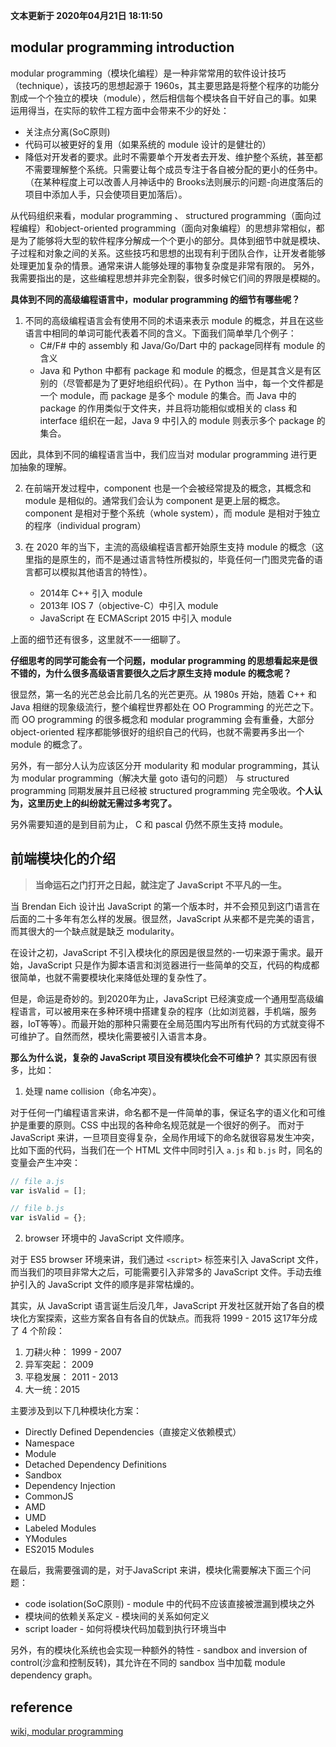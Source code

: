 **文本更新于 2020年04月21日 18:11:50**
## modular programming introduction
modular programming（模块化编程）是一种非常常用的软件设计技巧（technique），该技巧的思想起源于 1960s，其主要思路是将整个程序的功能分割成一个个独立的模块（module），然后相信每个模块各自干好自己的事。如果运用得当，在实际的软件工程方面中会带来不少的好处：
- 关注点分离(SoC原则)
- 代码可以被更好的复用（如果系统的 module 设计的是健壮的） 
- 降低对开发者的要求。此时不需要单个开发者去开发、维护整个系统，甚至都不需要理解整个系统。只需要让每个成员专注于各自被分配的更小的任务中。（在某种程度上可以改善人月神话中的 Brooks法则展示的问题-向进度落后的项目中添加人手，只会使项目更加落后）。

从代码组织来看，modular programming 、 structured programming（面向过程编程）和object-oriented programming（面向对象编程）的思想非常相似，都是为了能够将大型的软件程序分解成一个个更小的部分。具体到细节中就是模块、子过程和对象之间的关系。这些技巧和思想的出现有利于团队合作，让开发者能够处理更加复杂的情景。通常来讲人能够处理的事物复杂度是非常有限的。
另外，我需要指出的是，这些编程思想并非完全割裂，很多时候它们间的界限是模糊的。

**具体到不同的高级编程语言中，modular programming 的细节有哪些呢？**
1. 不同的高级编程语言会有使用不同的术语来表示 module 的概念，并且在这些语言中相同的单词可能代表着不同的含义。下面我们简单举几个例子：
   - C#/F# 中的 assembly 和 Java/Go/Dart 中的 package同样有 module 的含义
   - Java 和 Python 中都有 package 和 module 的概念，但是其含义是有区别的（尽管都是为了更好地组织代码）。在 Python 当中，每一个文件都是一个 module，而 package 是多个 module 的集合。而 Java 中的 package 的作用类似于文件夹，并且将功能相似或相关的 class 和 interface 组织在一起，Java 9 中引入的 module 则表示多个 package 的集合。

因此，具体到不同的编程语言当中，我们应当对 modular programming 进行更加抽象的理解。

2. 在前端开发过程中，component 也是一个会被经常提及的概念，其概念和 module 是相似的。通常我们会认为 component 是更上层的概念。component 是相对于整个系统（whole system），而 module 是相对于独立的程序（individual program）

3. 在 2020 年的当下，主流的高级编程语言都开始原生支持 module 的概念（这里指的是原生的，而不是通过语言特性所模拟的，毕竟任何一门图灵完备的语言都可以模拟其他语言的特性）。
   - 2014年 C++ 引入 module
   - 2013年 IOS 7（objective-C）中引入 module
   - JavaScript 在 ECMAScript 2015 中引入 module

上面的细节还有很多，这里就不一一细聊了。

**仔细思考的同学可能会有一个问题，modular programming 的思想看起来是很不错的，为什么很多高级语言要很久之后才原生支持 module 的概念呢？**

很显然，第一名的光芒总会比前几名的光芒更亮。从 1980s 开始，随着 C++ 和 Java 相继的现象级流行，整个编程世界都处在 OO Programming 的光芒之下。而 OO programming 的很多概念和 modular programming 会有重叠，大部分 object-oriented 程序都能够很好的组织自己的代码，也就不需要再多出一个 module 的概念了。

另外，有一部分人认为应该区分开 modularity 和 modular programming，其认为 modular programming（解决大量 goto 语句的问题） 与 structured programming 同期发展并且已经被 structured programming 完全吸收。**个人认为，这里历史上的纠纷就无需过多考究了。**

另外需要知道的是到目前为止， C 和 pascal 仍然不原生支持 module。


## 前端模块化的介绍
>**当命运石之门打开之日起，就注定了 JavaScript 不平凡的一生。**

当 Brendan Eich 设计出 JavaScript 的第一个版本时，并不会预见到这门语言在后面的二十多年有怎么样的发展。很显然，JavaScript 从来都不是完美的语言，而其很大的一个缺点就是缺乏 modularity。

在设计之初，JavaScript 不引入模块化的原因是很显然的-一切来源于需求。最开始，JavaScript 只是作为脚本语言和浏览器进行一些简单的交互，代码的构成都很简单，也就不需要模块化来降低处理的复杂性了。

但是，命运是奇妙的。到2020年为止，JavaScript 已经演变成一个通用型高级编程语言，可以被用来在多种环境中搭建复杂的程序（比如浏览器，手机端，服务器，IoT等等）。而最开始的那种只需要在全局范围内写出所有代码的方式就变得不可维护了。自然而然，模块化需要被引入语言本身。

**那么为什么说，复杂的 JavaScript 项目没有模块化会不可维护？**
其实原因有很多，比如：
1. 处理 name collision（命名冲突）。

对于任何一门编程语言来讲，命名都不是一件简单的事，保证名字的语义化和可维护是重要的原则。CSS 中出现的各种命名规范就是一个很好的例子。
而对于 JavaScript 来讲，一旦项目变得复杂，全局作用域下的命名就很容易发生冲突，比如下面的代码，当我们在一个 HTML 文件中同时引入 `a.js` 和 `b.js` 时，同名的变量会产生冲突：
```javascript
// file a.js
var isValid = [];

// file b.js
var isValid = {};

```

2. browser 环境中的 JavaScript 文件顺序。

对于 ES5 browser 环境来讲，我们通过 `<script>` 标签来引入 JavaScript 文件，而当我们的项目非常大之后，可能需要引入非常多的 JavaScript 文件。手动去维护引入的 JavaScript 文件的顺序是非常枯燥的。

其实，从 JavaScript 语言诞生后没几年，JavaScript 开发社区就开始了各自的模块化方案探索，这些方案各自有各自的优缺点。而我将 1999 - 2015 这17年分成了 4 个阶段：
1. 刀耕火种： 1999 - 2007
2. 异军突起： 2009
3. 平稳发展： 2011 - 2013
4. 大一统：2015

主要涉及到以下几种模块化方案：
- Directly Defined Dependencies（直接定义依赖模式）
- Namespace
- Module
- Detached Dependency Definitions
- Sandbox
- Dependency Injection
- CommonJS
- AMD
- UMD
- Labeled Modules
- YModules
- ES2015 Modules

在最后，我需要强调的是，对于JavaScript 来讲，模块化需要解决下面三个问题：
- code isolation(SoC原则) - module 中的代码不应该直接被泄漏到模块之外
- 模块间的依赖关系定义 - 模块间的关系如何定义
- script loader - 如何将模块代码加载到执行环境当中

另外，有的模块化系统也会实现一种额外的特性 - sandbox and inversion of control(沙盒和控制反转)，其允许在不同的 sandbox 当中加载 module dependency graph。

## reference
[wiki, modular programming](https://en.wikipedia.org/wiki/Modular_programming)


